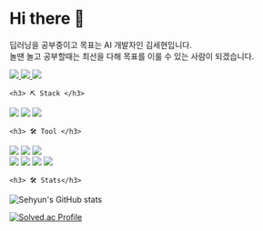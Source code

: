 # Hi there 👋

딥러닝을 공부중이고 목표는 AI 개발자인 김세현입니다.  
놀땐 놀고 공부할때는 최선을 다해 목표를 이룰 수 있는 사람이 되겠습니다.
<p>
    <a href="https://velog.io/@aprkfrmrgua" target="_blank">
        <img src="https://img.shields.io/badge/Velog-20c997?style=flat-square&logo=Vimeo&logoColor=white"/>
    </a>
    <a href="mailto:aprkfrmrgua@gmail.com" target="_blank">
        <img src="https://img.shields.io/badge/Gmail-EA4335?style=flat-square&logo=Gmail&logoColor=white"/>
    </a>
    <a href="mailto:dnjfdid14@naver.com" target="_blank">
        <img src="https://img.shields.io/badge/Naver-32CD32?style=flat-square&logo=Naver&logoColor=white"/>
    </a>
<p\>

    <h3> ⛏️ Stack </h3>
<p>
<img src="https://img.shields.io/badge/C-007ACC?style=flat-square&logo=C&logoColor=white"/>
<img src="https://img.shields.io/badge/C++-00CC66?style=flat-square&logo=C++&logoColor=white"/>
<img src="https://img.shields.io/badge/Python-3399FF?style=flat-square&logo=Python&logoColor=white"/>
</p>

    <h3> 🛠️ Tool </h3>
<p>
<img src="https://img.shields.io/badge/VScode-007ACC?style=flat-square&logo=Visual Studio Code&logoColor=white"/>
<img src="https://img.shields.io/badge/Pycharm-00CC66?style=flat-square&logo=PyCharm&logoColor=white"/>
<img src="https://img.shields.io/badge/Xcode-3399FF?style=flat-square&logo=Xcode&logoColor=white"/>
    <br/>
<img src="https://img.shields.io/badge/Git-FF6666?style=flat-square&logo=Git&logoColor=white"/>
<img src="https://img.shields.io/badge/GitKraken-179287?style=flat-square&logo=GitKraken&logoColor=white"/>
<img src="https://img.shields.io/badge/Notion-E0E0E0?style=flat-square&logo=Notion&logoColor=black"/>
<img src="https://img.shields.io/badge/Slack-FF9999?style=flat-square&logo=Slack&logoColor=white"/>

</p>  

    <h3> 🛠️ Stats</h3>
    
![Sehyun's GitHub stats](https://github-readme-stats.vercel.app/api?username=repairedserver&&show_icons=true&theme=dark)
    
[![Solved.ac Profile](http://mazassumnida.wtf/api/v2/generate_badge?boj=aprkfrmrgua1)](https://solved.ac/aprkfrmrgua1/)
